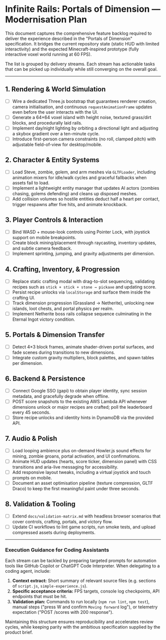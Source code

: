 # Infinite Rails: Portals of Dimension — Modernisation Plan

This document captures the comprehensive feature backlog required to deliver the
experience described in the "Portals of Dimension" specification.  It bridges
the current repository state (static HUD with limited interactivity) and the
expected Minecraft-inspired prototype (fully interactive voxel world running at
60 FPS).

The list is grouped by delivery streams.  Each stream has actionable tasks that
can be picked up individually while still converging on the overall goal.

---

## 1. Rendering & World Simulation

* [ ] Wire a dedicated Three.js bootstrap that guarantees renderer creation,
      camera initialisation, and continuous `requestAnimationFrame` updates even
      before the user interacts with the UI.
* [ ] Generate a 64×64 voxel island with height noise, textured grass/dirt
      blocks, and procedurally laid rails.
* [ ] Implement day/night lighting by orbiting a directional light and
      adjusting a skybox gradient over a ten-minute cycle.
* [ ] Introduce first-person camera constraints (no roll, clamped pitch) with
      adjustable field-of-view for desktop/mobile.

## 2. Character & Entity Systems

* [ ] Load Steve, zombie, golem, and arm meshes via `GLTFLoader`, including
      animation mixers for idle/walk cycles and graceful fallbacks when assets
      fail to load.
* [ ] Implement a lightweight entity manager that updates AI actors (zombies
      chasing, golems defending) and cleans up disposed meshes.
* [ ] Add collision volumes so hostile entities deduct half a heart per
      contact, trigger respawns after five hits, and animate knockback.

## 3. Player Controls & Interaction

* [ ] Bind WASD + mouse-look controls using Pointer Lock, with joystick support
      on mobile breakpoints.
* [ ] Create block mining/placement through raycasting, inventory updates, and
      subtle camera feedback.
* [ ] Implement sprinting, jumping, and gravity adjustments per dimension.

## 4. Crafting, Inventory, & Progression

* [ ] Replace static crafting modal with drag-to-slot sequencing, validating
      recipes such as `stick + stick + stone → pickaxe` and updating score.
* [ ] Persist recipe unlocks via `localStorage` and surface them inside the
      crafting UI.
* [ ] Track dimension progression (Grassland → Netherite), unlocking new
      islands, loot chests, and portal physics per realm.
* [ ] Implement Netherite boss rails collapse sequence culminating in the
      Eternal Ingot victory condition.

## 5. Portals & Dimension Transfer

* [ ] Detect 4×3 block frames, animate shader-driven portal surfaces, and fade
      scenes during transitions to new dimensions.
* [ ] Integrate custom gravity multipliers, block palettes, and spawn tables per
      dimension.

## 6. Backend & Persistence

* [ ] Connect Google SSO (gapi) to obtain player identity, sync session
      metadata, and gracefully degrade when offline.
* [ ] POST score snapshots to the existing AWS Lambda API whenever dimensions
      unlock or major recipes are crafted; poll the leaderboard every 45
      seconds.
* [ ] Store recipe unlocks and identity hints in DynamoDB via the provided API.

## 7. Audio & Polish

* [ ] Load looping ambience plus on-demand Howler.js sound effects for mining,
      zombie groans, portal activation, and UI confirmations.
* [ ] Animate HUD updates (hearts, score ticker, dimension panel) with CSS
      transitions and aria-live messaging for accessibility.
* [ ] Add responsive layout tweaks, including a virtual joystick and touch
      prompts on mobile.
* [ ] Document an asset optimisation pipeline (texture compression, GLTF Draco)
      to keep the first meaningful paint under three seconds.

## 8. Validation & Tooling

* [ ] Extend `docs/validation-matrix.md` with headless browser scenarios that
      cover controls, crafting, portals, and victory flow.
* [ ] Update CI workflows to lint game scripts, run smoke tests, and upload
      compressed assets during deployments.

---

### Execution Guidance for Coding Assistants

Each stream can be tackled by preparing targeted prompts for automation tools
like GitHub Copilot or ChatGPT Code Interpreter.  When delegating to a coding
agent, include:

1. **Context extract:** Short summary of relevant source files (e.g. sections of
   `script.js`, `simple-experience.js`).
2. **Specific acceptance criteria:** FPS targets, console log checkpoints, API
   endpoints that must be hit.
3. **Validation plan:** Commands to run locally (`npm run lint`, `npm test`),
   manual steps ("press W and confirm `Moving forward` log"), or telemetry
   expectation ("POST /scores with 200 response").

Maintaining this structure ensures reproducibility and accelerates review
cycles, while keeping parity with the ambitious specification supplied by the
product brief.
